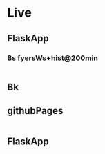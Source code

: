 # Live

## FlaskApp

### Bs fyersWs+hist@200min

```python

```
## Bk


## githubPages

```h
```

## FlaskApp

```python

```